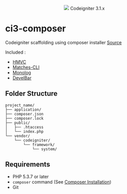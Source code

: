 <p align="center"><img src="https://codeigniter.com/assets/images/ci-logo-big.png"> Codeigniter 3.1.x</p>

# ci3-composer

Codeigniter scaffolding using composer installer [Source](https://github.com/kenjis/codeigniter-composer-installer)

Included :

* [HMVC](https://github.com/jenssegers/codeigniter-hmvc-modules)
* [Matches-CLI](https://github.com/avenirer/codeigniter-matches-cli)
* [Monolog](https://github.com/JoshHighland/codeigniter-monolog-plus)
* [DevelBar](https://github.com/JCSama/CodeIgniter-develbar)

## Folder Structure

```
project_name/
├── application/
├── composer.json
├── composer.lock
├── public/
│   ├── .htaccess
│   └── index.php
└── vendor/
    └── codeigniter/
        └── framework/
            └── system/
```

## Requirements

* PHP 5.3.7 or later
* `composer` command (See [Composer Installation](https://getcomposer.org/doc/00-intro.md#installation-linux-unix-osx))
* Git